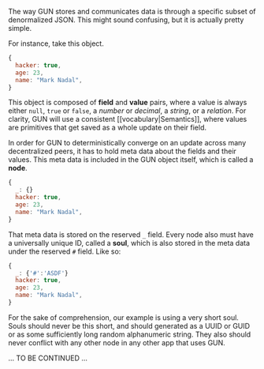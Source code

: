 The way GUN stores and communicates data is through a specific subset of denormalized JSON. This might sound confusing, but it is actually pretty simple.

For instance, take this object.

```javascript
{
  hacker: true,
  age: 23,
  name: "Mark Nadal",
}
```

This object is composed of **field** and **value** pairs, where a value is always either `null`, `true` or `false`, a _number_ or _decimal_, a _string_, or a _relation_. For clarity, GUN will use a consistent [[vocabulary|Semantics]], where values are primitives that get saved as a whole update on their field.

In order for GUN to deterministically converge on an update across many decentralized peers, it has to hold meta data about the fields and their values. This meta data is included in the GUN object itself, which is called a **node**.

```javascript
{
  _: {}
  hacker: true,
  age: 23,
  name: "Mark Nadal",
}
```

That meta data is stored on the reserved `_` field. Every node also must have a universally unique ID, called a **soul**, which is also stored in the meta data under the reserved `#` field. Like so:

```javascript
{
  _: {'#':'ASDF'}
  hacker: true,
  age: 23,
  name: "Mark Nadal",
}
```

For the sake of comprehension, our example is using a very short soul. Souls should never be this short, and should generated as a UUID or GUID or as some sufficiently long random alphanumeric string. They also should never conflict with any other node in any other app that uses GUN.

... TO BE CONTINUED ...